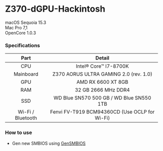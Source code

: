 # Z370-dGPU-Hackintosh
macOS Sequoia 15.3<br>
Mac Pro 7,1<br>
OpenCore 1.0.3

### Specifications
|Part|Detail|
| :---: | :---: |
|CPU|Intel® Core™ I7-8700K|
|Mainboard|Z370 AORUS ULTRA GAMING 2.0 (rev. 1.0)|
|GPU|AMD RX 6600 XT 8GB|
|RAM|32 GB 2666 MHz DDR4|
|SSD|WD Blue SN570 500 GB / WD Blue SN550 1TB|
|Wi-Fi / Bluetooth|Fenvi FV-T919 BCM94360CD (Use OCLP for Wi-Fi)|

### How to use
- Gen new SMBIOS using [GenSMBIOS](https://github.com/corpnewt/GenSMBIOS)
